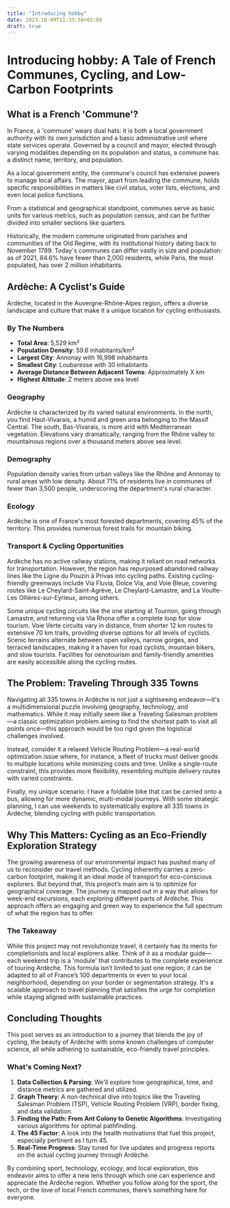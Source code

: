 ```yaml
---
title: "Introducing hobby"
date: 2023-10-09T11:33:59+02:00
draft: true
---
```


# Introducing hobby: A Tale of French Communes, Cycling, and Low-Carbon Footprints

## What is a French 'Commune'?

In France, a 'commune' wears dual hats: it is both a local government authority with its own jurisdiction and a basic administrative unit where state services operate. Governed by a council and mayor, elected through varying modalities depending on its population and status, a commune has a distinct name, territory, and population.

As a local government entity, the commune's council has extensive powers to manage local affairs. The mayor, apart from leading the commune, holds specific responsibilities in matters like civil status, voter lists, elections, and even local police functions.

From a statistical and geographical standpoint, communes serve as basic units for various metrics, such as population census, and can be further divided into smaller sections like quarters.

Historically, the modern commune originated from parishes and communities of the Old Regime, with its institutional history dating back to November 1789. Today's communes can differ vastly in size and population: as of 2021, 84.6% have fewer than 2,000 residents, while Paris, the most populated, has over 2 million inhabitants.

## Ardèche: A Cyclist's Guide

Ardèche, located in the Auvergne-Rhône-Alpes region, offers a diverse landscape and culture that make it a unique location for cycling enthusiasts.

### By The Numbers

- **Total Area**: 5,529 km²
- **Population Density**: 59.6 inhabitants/km²
- **Largest City**: Annonay with 16,998 inhabitants
- **Smallest City**: Loubaresse with 30 inhabitants
- **Average Distance Between Adjacent Towns**: Approximately X km 
- **Highest Altitude**: Z meters above sea level

### Geography

Ardèche is characterized by its varied natural environments. In the north, you find Haut-Vivarais, a humid and green area belonging to the Massif Central. The south, Bas-Vivarais, is more arid with Mediterranean vegetation. Elevations vary dramatically, ranging from the Rhône valley to mountainous regions over a thousand meters above sea level.

### Demography

Population density varies from urban valleys like the Rhône and Annonay to rural areas with low density. About 71% of residents live in communes of fewer than 3,500 people, underscoring the department's rural character.

### Ecology

Ardèche is one of France's most forested departments, covering 45% of the territory. This provides numerous forest trails for mountain biking.

### Transport & Cycling Opportunities

Ardèche has no active railway stations, making it reliant on road networks for transportation. However, the region has repurposed abandoned railway lines like the Ligne du Pouzin à Privas into cycling paths. Existing cycling-friendly greenways include Via Fluvia, Dolce Via, and Voie Bleue, covering routes like Le Cheylard-Saint-Agrève, Le Cheylard-Lamastre, and La Voulte-Les Ollières-sur-Eyrieux, among others.

Some unique cycling circuits like the one starting at Tournon, going through Lamastre, and returning via Via Rhona offer a complete loop for slow tourism. Voie Verte circuits vary in distance, from shorter 12 km routes to extensive 70 km trails, providing diverse options for all levels of cyclists. Scenic terrains alternate between open valleys, narrow gorges, and terraced landscapes, making it a haven for road cyclists, mountain bikers, and slow tourists. Facilities for oenotourism and family-friendly amenities are easily accessible along the cycling routes.

## The Problem: Traveling Through 335 Towns

Navigating all 335 towns in Ardèche is not just a sightseeing endeavor—it's a multidimensional puzzle involving geography, technology, and mathematics. While it may initially seem like a Traveling Salesman problem—a classic optimization problem aiming to find the shortest path to visit all points once—this approach would be too rigid given the logistical challenges involved.

Instead, consider it a relaxed Vehicle Routing Problem—a real-world optimization issue where, for instance, a fleet of trucks must deliver goods to multiple locations while minimizing costs and time. Unlike a single-route constraint, this provides more flexibility, resembling multiple delivery routes with varied constraints.

Finally, my unique scenario: I have a foldable bike that can be carried onto a bus, allowing for more dynamic, multi-modal journeys. With some strategic planning, I can use weekends to systematically explore all 335 towns in Ardèche, blending cycling with public transportation.

## Why This Matters: Cycling as an Eco-Friendly Exploration Strategy

The growing awareness of our environmental impact has pushed many of us to reconsider our travel methods. Cycling inherently carries a zero-carbon footprint, making it an ideal mode of transport for eco-conscious explorers. But beyond that, this project’s main aim is to optimize for geographical coverage. The journey is mapped out in a way that allows for week-end excursions, each exploring different parts of Ardèche. This approach offers an engaging and green way to experience the full spectrum of what the region has to offer.


### The Takeaway

While this project may not revolutionize travel, it certainly has its merits for completionists and local explorers alike. Think of it as a modular guide—each weekend trip is a 'module' that contributes to the complete experience of touring Ardèche. This formula isn’t limited to just one region; it can be adapted to all of France’s 100 departments or even to your local neighborhood, depending on your border or segmentation strategy. It's a scalable approach to travel planning that satisfies the urge for completion while staying aligned with sustainable practices.

## Concluding Thoughts

This post serves as an introduction to a journey that blends the joy of cycling, the beauty of Ardèche with some known challenges of computer science, all while adhering to sustainable, eco-friendly travel principles.

### What's Coming Next?

1. **Data Collection & Parsing**: We'll explore how geographical, time, and distance metrics are gathered and utilized.
2. **Graph Theory**: A non-technical dive into topics like the Traveling Salesman Problem (TSP), Vehicle Routing Problem (VRP), border fixing, and data validation.
3. **Finding the Path: From Ant Colony to Genetic Algorithms**: Investigating various algorithms for optimal pathfinding.
4. **The 45 Factor**: A look into the health motivations that fuel this project, especially pertinent as I turn 45.
5. **Real-Time Progress**: Stay tuned for live updates and progress reports on the actual cycling journey through Ardèche.

By combining sport, technology, ecology, and local exploration, this endeavor aims to offer a new lens through which one can experience and appreciate the Ardèche region. Whether you follow along for the sport, the tech, or the love of local French communes, there’s something here for everyone.